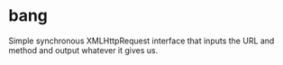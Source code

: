 bang
====

Simple synchronous XMLHttpRequest interface that inputs the URL and method and output whatever it gives us.
